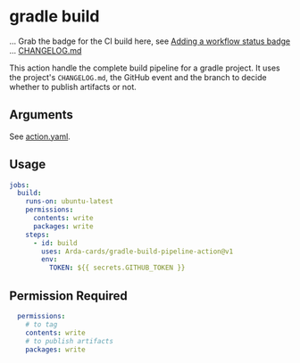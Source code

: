 # gradle build

... Grab the badge for the CI build here, see
[Adding a workflow status badge](https://docs.github.com/en/actions/monitoring-and-troubleshooting-workflows/monitoring-workflows/adding-a-workflow-status-badge) ...
[CHANGELOG.md](CHANGELOG.md)

This action handle the complete build pipeline for a gradle project. It uses the project's `CHANGELOG.md`, the GitHub event and the branch to decide
whether to publish artifacts or not.

## Arguments

See [action.yaml](action.yaml).

## Usage

```yaml
jobs:
  build:
    runs-on: ubuntu-latest
    permissions:
      contents: write
      packages: write
    steps:
      - id: build
        uses: Arda-cards/gradle-build-pipeline-action@v1
        env:
          TOKEN: ${{ secrets.GITHUB_TOKEN }}

```

## Permission Required

```yaml
  permissions:
    # to tag
    contents: write
    # to publish artifacts
    packages: write
```
